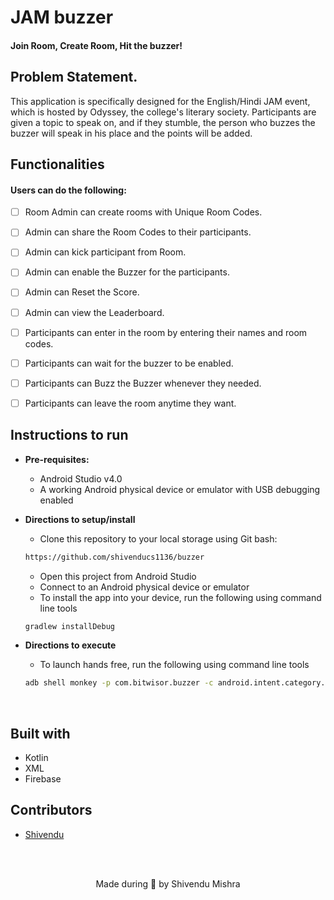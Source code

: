 
<p align="left">
	<h1 align="left">  JAM buzzer </h2>
	<h4 align="left"> Join Room, Create Room, Hit the buzzer! <h4>
</p>	


## Problem Statement. 
This application is specifically designed for the English/Hindi JAM event, which is hosted by Odyssey, the college's literary society. Participants are given a topic to speak on, and if they stumble, the person who buzzes the buzzer will speak in his place and the points will be added.

## Functionalities
#### Users can do the following:
- [ ] Room Admin can create rooms with Unique Room Codes. 
- [ ] Admin can share the Room Codes to their participants. 
- [ ] Admin can kick participant from Room. 
- [ ] Admin can enable the Buzzer for the participants. 
- [ ] Admin can Reset the Score.  
- [ ] Admin can view the Leaderboard.
- [ ] Participants can enter in the room by entering their names and room codes. 
- [ ] Participants can wait for the buzzer to be enabled. 
- [ ] Participants can Buzz the Buzzer whenever they needed. 
- [ ] Participants can leave the room anytime they want. 


## Instructions to run

* __Pre-requisites:__
	-  Android Studio v4.0
	-  A working Android physical device or emulator with USB debugging enabled

* __Directions to setup/install__
	- Clone this repository to your local storage using Git bash:
	```bash
	https://github.com/shivenducs1136/buzzer
	```
	- Open this project from Android Studio
	- Connect to an Android physical device or emulator
	- To install the app into your device, run the following using command line tools
	```bash
	gradlew installDebug
	```

* __Directions to execute__
	- To launch hands free, run the following using command line tools
	```bash
	adb shell monkey -p com.bitwisor.buzzer -c android.intent.category.LAUNCHER 1
	```

<br>

## Built with
- Kotlin
- XML
- Firebase

## Contributors
* [Shivendu](https://github.com/shivenducs1136)

<br>
<br>

<p align="center">
	Made during 🌙 by Shivendu Mishra
</p>
